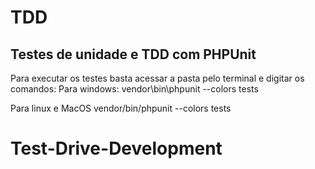 # TDD
## Testes de unidade e TDD com PHPUnit

Para executar os testes basta acessar a pasta pelo terminal e digitar os comandos:
Para windows:
vendor\bin\phpunit --colors tests

Para linux e MacOS
vendor/bin/phpunit --colors tests
# Test-Drive-Development
